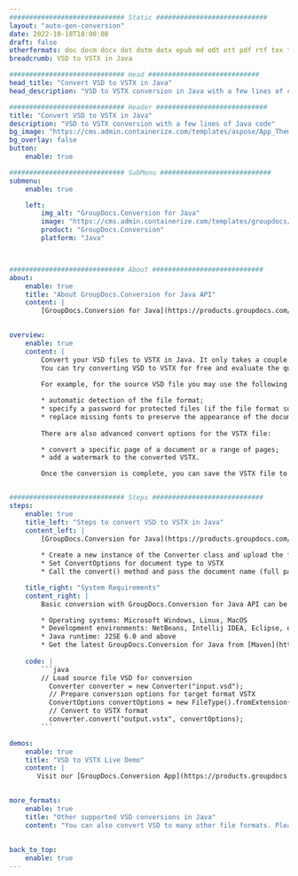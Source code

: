 ```yaml
---
############################# Static ############################
layout: "auto-gen-conversion"
date: 2022-10-18T18:00:08
draft: false
otherformats: doc docm docx dot dotm dotx epub md odt ott pdf rtf tex txt vdx vsdm vsdx vssm vssx vstm vstx vsx vtx xps
breadcrumb: VSD to VSTX in Java

############################# Head ############################
head_title: "Convert VSD to VSTX in Java"
head_description: "VSD to VSTX conversion in Java with a few lines of code. Convert over 160 file formats using the GroupDocs document conversion API for Java"

############################# Header ############################
title: "Convert VSD to VSTX in Java"
description: "VSD to VSTX conversion with a few lines of Java code"
bg_image: "https://cms.admin.containerize.com/templates/aspose/App_Themes/V3/images/bg/header1.png"
bg_overlay: false
button:
    enable: true

############################# SubMenu ############################
submenu:
    enable: true

    left:
        img_alt: "GroupDocs.Conversion for Java"
        image: "https://cms.admin.containerize.com/templates/groupdocs/images/product-logos/90x90-noborder/groupdocs-conversion-java.png"
        product: "GroupDocs.Conversion"
        platform: "Java"



############################# About ############################
about:
    enable: true
    title: "About GroupDocs.Conversion for Java API"
    content: |
        [GroupDocs.Conversion for Java](https://products.groupdocs.com/conversion/java/) is an advanced file format conversion API for converting between popular image and document formats such as Microsoft Office, OpenDocument, PDF, HTML, email, CAD. and much more with just a few lines of code. The native API automatically detects the formats of the original documents and offers many options for customizing the converted documents. Along with the function of extracting information from a document, it also supports caching of the conversion results to the local disk by default. However, any type of cache storage can be supported by implementing the appropriate interfaces - Amazon S3, Dropbox, Google Drive, Windows Azure, Reddis, or any others.
    

overview:
    enable: true
    content: |
        Convert your VSD files to VSTX in Java. It only takes a couple of lines of Java code on any platform of your choice, such as Windows, Linux, macOS.
        You can try converting VSD to VSTX for free and evaluate the quality of the conversion results. Along with simple file conversion scripts, you can try more sophisticated options for loading the VSD source file and storing the VSTX output. 
        
        For example, for the source VSD file you may use the following load options:

        * automatic detection of the file format;
        * specify a password for protected files (if the file format supports it);
        * replace missing fonts to preserve the appearance of the document.
        
        There are also advanced convert options for the VSTX file:

        * convert a specific page of a document or a range of pages;
        * add a watermark to the converted VSTX.

        Once the conversion is complete, you can save the VSTX file to your local file path or to any third party storage such as FTP, Amazon S3, Google Drive, Dropbox etc. Please note - to convert VSD to VSTX, you do not need to install any additional software, such as MS Office, Open Office, Adobe Acrobat Reader etc.


############################# Steps ############################
steps:
    enable: true
    title_left: "Steps to convert VSD to VSTX in Java"
    content_left: |
        [GroupDocs.Conversion for Java](https://products.groupdocs.com/conversion/java/) allows developers to easily convert VSD file to VSTX with a few lines of code.
        
        * Create a new instance of the Converter class and upload the file VSD with the full path
        * Set ConvertOptions for document type to VSTX
        * Call the convert() method and pass the document name (full path) and format (VSTX) as a parameter

    title_right: "System Requirements"
    content_right: |
        Basic conversion with GroupDocs.Conversion for Java API can be done with just a few lines of code. Our APIs are supported on all major platforms and operating systems. Before executing the code below, make sure you have the following prerequisites installed on your system.

        * Operating systems: Microsoft Windows, Linux, MacOS
        * Development environments: NetBeans, Intellij IDEA, Eclipse, etc.
        * Java runtime: J2SE 6.0 and above
        * Get the latest GroupDocs.Conversion for Java from [Maven](https://repository.groupdocs.com/webapp/#/artifacts/browse/tree/General/repo/com/groupdocs/groupdocs-conversion)
         
    code: |
        ```java    
        // Load source file VSD for conversion
          Converter converter = new Converter("input.vsd");
          // Prepare conversion options for target format VSTX
          ConvertOptions convertOptions = new FileType().fromExtension("vstx").getConvertOptions();
          // Convert to VSTX format
          converter.convert("output.vstx", convertOptions);
        ```

demos:
    enable: true
    title: "VSD to VSTX Live Demo"
    content: |
       Visit our [GroupDocs.Conversion App](https://products.groupdocs.app/conversion/family) website and try VSD to VSTX conversion now. The free demo has the following benefits
          

more_formats:
    enable: true
    title: "Other supported VSD conversions in Java"
    content: "You can also convert VSD to many other file formats. Please see the list below."
       
       
back_to_top:
    enable: true
---
```

